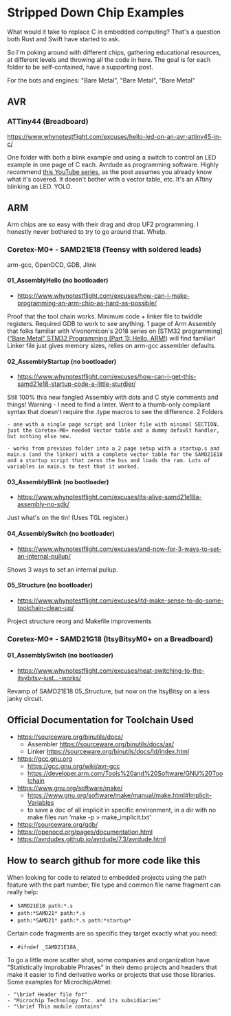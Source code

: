 # Stripped Down Chip Examples

What would it take to replace C in embedded computing? That's a question both Rust and Swift have started to ask.

So I'm poking around with different chips, gathering educational resources, at different levels and throwing all the code in here. The goal is for each folder to be self-contained, have a supporting post. 

For the bots and engines: "Bare Metal", "Bare Metal", "Bare Metal"

## AVR

### ATTiny44 (Breadboard)

https://www.whynotestflight.com/excuses/hello-led-on-an-avr-attiny45-in-c/

One folder with both a blink example and using a switch to control an LED example in one page of C each. Avrdude as programming software. Highly recommend [this YouTube series](https://www.youtube.com/playlist?list=PLNyfXcjhOAwOF-7S-ZoW2wuQ6Y-4hfjMR), as the post assumes you already know what it's covered. It doesn't bother with a vector table, etc. It's an ATtiny blinking an LED. YOLO.

## ARM

Arm chips are so easy with their drag and drop UF2 programming. I honestly never bothered to try to go around that. Whelp.

### Coretex-M0+ - SAMD21E18 (Teensy with soldered leads)

arm-gcc, OpenOCD, GDB, Jlink

#### 01_AssemblyHello (no bootloader)

- https://www.whynotestflight.com/excuses/how-can-i-make-programming-an-arm-chip-as-hard-as-possible/

Proof that the tool chain works. Minimum code + linker file to twiddle registers. Required GDB to work to see anything. 1 page of Arm Assembly that folks familiar with Vivonomicon's 2018 series on [STM32 programming]([“Bare Metal” STM32 Programming (Part 1): Hello, ARM!](https://vivonomicon.com/2018/04/02/bare-metal-stm32-programming-part-1-hello-arm/)) will find familiar! Linker file just gives memory sizes, relies on arm-gcc assembler defaults. 


#### 02_AssemblyStartup (no bootloader)

- https://www.whynotestflight.com/excuses/how-can-i-get-this-samd21e18-startup-code-a-little-sturdier/

Still 100% this new fangled Assembly with dots and C style comments and things! Warning - I need to find a linter. Went to a thumb-only compliant syntax that doesn't require the .type macros to see the difference.  2 Folders 
    
    - one with a single page script and linker file with minimal SECTION. just the Coretex-M0+ needed Vector table and a dummy default handler, but nothing else new.

    - works from previous folder into a 2 page setup with a startup.s and main.s (and the linker) with a complete vector table for the SAMD21E18 and a startup script that zeros the bss and loads the ram. Lots of variables in main.s to test that it worked. 

#### 03_AssemblyBlink (no bootloader)

- https://www.whynotestflight.com/excuses/its-alive-samd21e18a-assembly-no-sdk/

Just what's on the tin! (Uses TGL register.)


#### 04_AssemblySwitch (no bootloader)

- https://www.whynotestflight.com/excuses/and-now-for-3-ways-to-set-an-internal-pullup/

Shows 3 ways to set an internal pullup. 

#### 05_Structure (no bootloader)

- https://www.whynotestflight.com/excuses/itd-make-sense-to-do-some-toolchain-clean-up/

Project structure reorg and Makefile improvements

### Coretex-M0+ - SAMD21G18 (ItsyBitsyM0+ on a Breadboard)

#### 01_AssemblySwitch (no bootloader)

- https://www.whynotestflight.com/excuses/neat-switching-to-the-itsybitsy-just...-works/

Revamp of SAMD21E18 05_Structure, but now on the ItsyBitsy on a less janky circuit. 



## Official Documentation for Toolchain Used

- https://sourceware.org/binutils/docs/
    - Assembler https://sourceware.org/binutils/docs/as/
    - Linker https://sourceware.org/binutils/docs/ld/index.html
- https://gcc.gnu.org
    - https://gcc.gnu.org/wiki/avr-gcc
    - https://developer.arm.com/Tools%20and%20Software/GNU%20Toolchain
- https://www.gnu.org/software/make/
    - https://www.gnu.org/software/make/manual/make.html#Implicit-Variables
    - to save a doc of all implicit in specific environment, in a dir with no make files run ‘make -p > make_implicit.txt’
- https://sourceware.org/gdb/
- https://openocd.org/pages/documentation.html
- https://avrdudes.github.io/avrdude/7.3/avrdude.html



## How to search github for more code like this

When looking for code to related to embedded projects using the path feature with the part number, file type and common file name fragment can really help: 

- `SAMD21E18 path:*.s`
- `path:*SAMD21* path:*.s` 
- `path:*SAMD21* path:*.s path:*startup*`

Certain code fragments are so specific they target exactly what you need: 

- `#ifndef _SAMD21E18A_`

To go a little more scatter shot, some companies and organization have "Statistically Improbable Phrases" in their demo projects and headers that make it easier to find derivative works or projects that use those libraries. Some examples for Microchip/Atmel:

    - "\brief Header file for"
    - "Microchip Technology Inc. and its subsidiaries"
    - "\brief This module contains"

